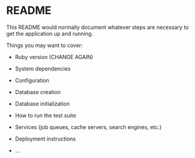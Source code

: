 # README

This README would normally document whatever steps are necessary to get the
application up and running.

Things you may want to cover:

* Ruby version (CHANGE AGAIN)

* System dependencies

* Configuration

* Database creation

* Database initialization

* How to run the test suite

* Services (job queues, cache servers, search engines, etc.)

* Deployment instructions

* ...

